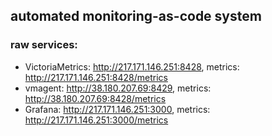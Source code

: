 ## automated monitoring-as-code system 
### raw services:
  - VictoriaMetrics: http://217.171.146.251:8428, metrics: http://217.171.146.251:8428/metrics
  - vmagent: http://38.180.207.69:8429, metrics: http://38.180.207.69:8428/metrics
  - Grafana: http://217.171.146.251:3000, metrics: http://217.171.146.251:3000/metrics
